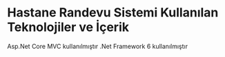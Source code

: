 # Hastane Randevu Sistemi Kullanılan Teknolojiler ve İçerik
Asp.Net Core MVC kullanılmıştır
.Net Framework 6 kullanılmıştır
